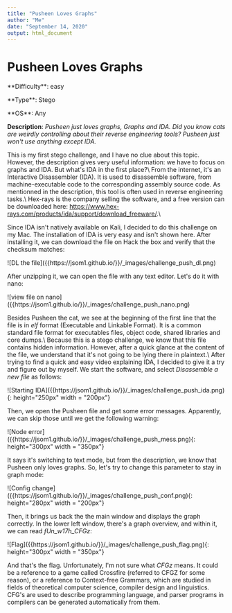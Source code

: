 ```yaml
---
title: "Pusheen Loves Graphs"
author: "Me"
date: "September 14, 2020"
output: html_document
---
```


# Pusheen Loves Graphs

 <div id="boxinfo">
 <div id="textbox">
 <p class="alignleft">**Difficulty**: easy </p>
 <p class="aligncenter">**Type**: Stego</p>
 <p class="alignright">**OS**: Any</p>
 </div>
 <div style="clear: both;"></div>
 </div> 

**Description**: *Pusheen just loves graphs, Graphs and IDA. Did you know cats are weirdly controlling about their reverse engineering tools? Pusheen just won't use anything except IDA.*

This is my first stego challenge, and I have no clue about this topic. However, the description gives very useful information: we have to focus on graphs and IDA. But what's IDA in the first place?\\
From the internet, it's an Interactive Disassembler (IDA). It is used to disassemble software, from machine-executable code to the corresponding assembly source code. As mentionned in the description, this tool is often used in reverse engineering tasks.\\
Hex-rays is the company selling the software, and a free version can be downloaded here: <https://www.hex-rays.com/products/ida/support/download_freeware/>.\\

Since IDA isn't natively available on Kali, I decided to do this challenge on my Mac. The installation of IDA is very easy and isn't shown here. After installing it, we can download the file on Hack the box and verify that the checksum matches:

<div class="img_container">
![DL the file]({{https://jsom1.github.io/}}/_images/challenge_push_dl.png)
</div>

After unzipping it, we can open the file with any text editor. Let's do it with nano:

<div class="img_container">
![view file on nano]({{https://jsom1.github.io/}}/_images/challenge_push_nano.png)
</div>

Besides Pusheen the cat, we see at the beginning of the first line that the file is in *elf* format (Executable and Linkable Format). It is a common standard file format for executables files, object code, shared libraries and core dumps.\\
Because this is a stego challenge, we know that this file contains hidden information. However, after a quick glance at the content of the file, we understand that it's not going to be lying there in plaintext.\\
After trying to find a quick and easy video explaining IDA, I decided to give it a try and figure out by myself. We start the software, and select *Disassemble a new file* as follows:

<div class="img_container">
![Starting IDA]({{https://jsom1.github.io/}}/_images/challenge_push_ida.png){: height="250px" width = "200px"}
</div>

Then, we open the Pusheen file and get some error messages. Apparently, we can skip those until we get the following warning:

<div class="img_container">
![Node error]({{https://jsom1.github.io/}}/_images/challenge_push_mess.png){: height="300px" width = "350px"}
</div>

It says it's switching to text mode, but from the description, we know that Pusheen only loves graphs. So, let's try to change this parameter to stay in graph mode:

<div class="img_container">
![Config change]({{https://jsom1.github.io/}}/_images/challenge_push_conf.png){: height="280px" width = "200px"}
</div>

Then, it brings us back the the main window and displays the graph correctly. In the lower left window, there's a graph overview, and within it, we can read *fUn_w17h_CFGz*:

<div class="img_container">
![Flag]({{https://jsom1.github.io/}}/_images/challenge_push_flag.png){: height="300px" width = "350px"}
</div>

And that's the flag. Unfortunately, I'm not sure what *CFGz* means. It could be a reference to a game called Crossfire (referred to CFGZ for some reason), or a reference to Context-free Grammars, which are studied in fields of theoretical computer science, compiler design and linguistics. CFG's are used to describe programming language, and parser programs in compilers can be generated automatically from them.
